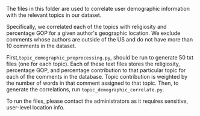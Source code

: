 The files in this folder are used to correlate user demographic information with the relevant topics in our dataset.
 
Specifically, we correlated each of the topics with religiosity and percentage GOP for a given author's geographic location. We exclude comments whose authors 
are outside of the US and do not have more than 10 comments in the dataset. 

First,`topic_demographic_preprocessing.py`, should be run to generate 50 txt files (one for each topic). Each of these text files stores the religiosity, percentage GOP, and percentage
contribution to that particular topic for each of the comments in the database. Topic contribution is weighted by the number of words in that comment
assigned to that topic. Then, to generate the correlations, run `topic_demographic_correlate.py`.

To run the files, please contact the administrators
as it requires sensitive, user-level location info.